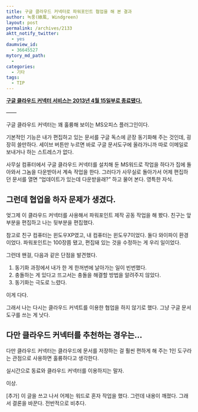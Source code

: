 ```yaml
---
title: 구글 클라우드 커넥터로 파워포인트 협업을 해 본 결과
author: 녹풍(綠風, Windgreen)
layout: post
permalink: /archives/2133
aktt_notify_twitter:
  - yes
daumview_id:
  - 36645527
mytory_md_path:
  - 
categories:
  - 기타
tags:
  - TIP
---
```

[**구글 클라우드 커넥터 서비스는 2013년 4월 15일부로 종료됐다.**][1]

&#8212;&#8212;

구글 클라우드 커넥터는 꽤 훌륭해 보이는 MS오피스 플러그인이다.

기본적인 기능은 내가 편집하고 있는 문서를 구글 독스에 곧장 동기화해 주는 것인데, 굉장히 쓸만하다. 세이브 버튼만 누르면 바로 구글 문서도구에 올라가니까 따로 이메일로 보내거나 하는 스트레스가 없다.

사무실 컴퓨터에서 구글 클라우드 커넥터를 설치해 둔 MS워드로 작업을 하다가 집에 돌아와서 그놈을 다운받아서 계속 작업을 한다. 그러다가 사무실로 돌아가서 어제 편집하던 문서를 열면 &#8220;업데이트가 있는데 다운받을래?&#8221; 하고 물어 본다. 영특한 자식.

## 그런데 협업을 하자 문제가 생겼다.

엊그제 이 클라우드 커넥터를 사용해서 파워포인트 제작 공동 작업을 해 봤다. 친구는 앞부분을 편집하고 나는 뒷부분을 편집했다.

참고로 친구 컴퓨터는 윈도우XP였고, 내 컴퓨터는 윈도우7이었다. 둘다 와이파이 환경이었다. 파워포인트는 100장쯤 됐고, 편집돼 있는 것을 수정하는 게 우리 일이었다.

그런데 왠걸, 다음과 같은 단점을 발견했다.

1. 동기화 과정에서 내가 한 게 한꺼번에 날아가는 일이 빈번했다.  
2. 충돌하는 게 있다고 뜨고서는 충돌을 해결할 방법을 알려주지 않았다.  
3. 동기화는 극도로 느렸다.

이게 다다.

그래서 나는 다시는 클라우드 커넥트를 이용한 협업을 하지 않기로 했다. 그냥 구글 문서도구를 쓰는 게 낫다.

## 다만 클라우드 커넥터를 추천하는 경우는&#8230;

다만 클라우드 커넥터는 클라우드에 문서를 저장하는 걸 훨씬 편하게 해 주는 1인 도구라는 관점으로 사용하면 훌륭하다고 생각한다.

실시간으로 동료와 클라우드 커넥터를 이용하지는 말자.

이상.

[추가] 이 글을 쓰고 나서 어제는 워드로 혼자 작업을 했다. 그런데 내용이 깨졌다. 그래서 결론을 바꾼다. 전반적으로 비추다.

 [1]: https://support.google.com/a/answer/3017040?hl=ko